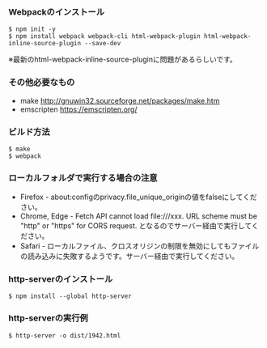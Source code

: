 ### Webpackのインストール
```
$ npm init -y
$ npm install webpack webpack-cli html-webpack-plugin html-webpack-inline-source-plugin --save-dev
```
※最新のhtml-webpack-inline-source-pluginに問題があるらしいです。
### その他必要なもの
* make http://gnuwin32.sourceforge.net/packages/make.htm
* emscripten https://emscripten.org/
### ビルド方法
```
$ make
$ webpack
```
### ローカルフォルダで実行する場合の注意
* Firefox - about:configのprivacy.file_unique_originの値をfalseにしてください。
* Chrome, Edge - Fetch API cannot load file:///xxx. URL scheme must be "http" or "https" for CORS request. となるのでサーバー経由で実行してください。
* Safari - ローカルファイル、クロスオリジンの制限を無効にしてもファイルの読み込みに失敗するようです。サーバー経由で実行してください。
### http-serverのインストール
```
$ npm install --global http-server
```
### http-serverの実行例
```
$ http-server -o dist/1942.html
```
